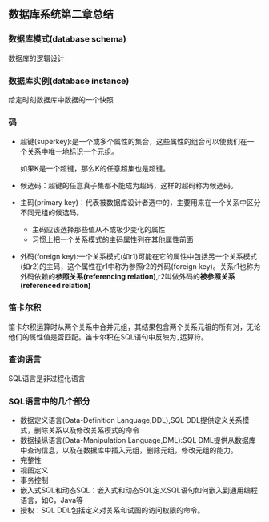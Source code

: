 ## 数据库系统第二章总结

### 数据库模式(database schema)

数据库的逻辑设计

### 数据库实例(database instance)

给定时刻数据库中数据的一个快照

### 码

* 超键(superkey):是一个或多个属性的集合，这些属性的组合可以使我们在一个关系中唯一地标识一个元组。

  如果K是一个超键，那么K的任意超集也是超键。

* 候选码：超键的任意真子集都不能成为超码，这样的超码称为候选码。

* 主码(primary key)：代表被数据库设计者选中的，主要用来在一个关系中区分不同元组的候选码。

  * 主码应该选择那些值从不或极少变化的属性
  * 习惯上把一个关系模式的主码属性列在其他属性前面

* 外码(foreign key):一个关系模式(如r1)可能在它的属性中包括另一个关系模式(如r2)的主码，这个属性在r1中称为参照r2的外码(foreign key)。关系r1也称为外码依赖的**参照关系(referencing relation)**,r2叫做外码的**被参照关系(referenced relation)**

### 笛卡尔积

笛卡尔积运算时从两个关系中合并元组，其结果包含两个关系元祖的所有对，无论他们的属性值是否匹配。笛卡尔积在SQL语句中反映为`,`运算符。

### 查询语言

SQL语言是非过程化语言

### SQL语言中的几个部分

* 数据定义语言(Data-Definition Language,DDL),SQL DDL提供定义关系模式，删除关系以及修改关系模式的命令
* 数据操纵语言(Data-Manipulation Language,DML):SQL DML提供从数据库中查询信息，以及在数据库中插入元组，删除元组，修改元组的能力。
* 完整性
* 视图定义
* 事务控制
* 嵌入式SQL和动态SQL：嵌入式和动态SQL定义SQL语句如何嵌入到通用编程语言，如C，Java等
* 授权：SQL DDL包括定义对关系和试图的访问权限的命令。